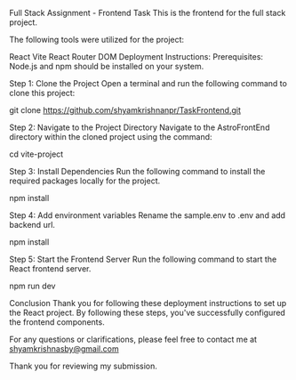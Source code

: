 Full Stack Assignment - Frontend Task This is the frontend for the full stack project.

The following tools were utilized for the project:

React Vite React Router DOM Deployment Instructions: Prerequisites: Node.js and npm should be installed on your system.

Step 1: Clone the Project Open a terminal and run the following command to clone this project:

git clone https://github.com/shyamkrishnanpr/TaskFrontend.git

Step 2: Navigate to the Project Directory Navigate to the AstroFrontEnd directory within the cloned project using the command:

cd vite-project

Step 3: Install Dependencies Run the following command to install the required packages locally for the project.

npm install

Step 4: Add environment variables Rename the sample.env to .env and add backend url.

npm install

Step 5: Start the Frontend Server Run the following command to start the React frontend server.

npm run dev

Conclusion Thank you for following these deployment instructions to set up the React project. By following these steps, you've successfully configured the frontend components.

For any questions or clarifications, please feel free to contact me at shyamkrishnasby@gmail.com

Thank you for reviewing my submission.
